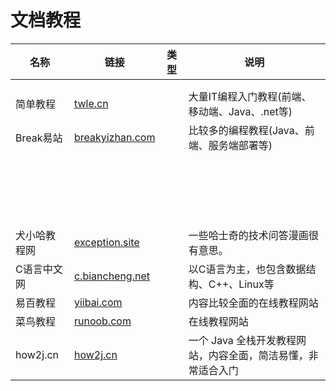# 文档教程

| 名称         | 链接                                            | 类型 | 说明                                                         |
| ------------ | ----------------------------------------------- | ---- | ------------------------------------------------------------ |
|              |                                                 |      |                                                              |
|              |                                                 |      |                                                              |
| 简单教程     | [twle.cn](https://www.twle.cn/)                 |      | 大量IT编程入门教程(前端、移动端、Java、.net等)               |
| Break易站    | [breakyizhan.com](https://www.breakyizhan.com/) |      | 比较多的编程教程(Java、前端、服务端部署等)                   |
|              |                                                 |      |                                                              |
|              |                                                 |      |                                                              |
|              |                                                 |      |                                                              |
|              |                                                 |      |                                                              |
|              |                                                 |      |                                                              |
|              |                                                 |      |                                                              |
|              |                                                 |      |                                                              |
|              |                                                 |      |                                                              |
|              |                                                 |      |                                                              |
|              |                                                 |      |                                                              |
|              |                                                 |      |                                                              |
|              |                                                 |      |                                                              |
|              |                                                 |      |                                                              |
|              |                                                 |      |                                                              |
|              |                                                 |      |                                                              |
|              |                                                 |      |                                                              |
|              |                                                 |      |                                                              |
|              |                                                 |      |                                                              |
|              |                                                 |      |                                                              |
| 犬小哈教程网 | [exception.site](https://www.exception.site/)   |      | 一些哈士奇的技术问答漫画很有意思。                           |
| C语言中文网  | [c.biancheng.net](http://c.biancheng.net/)      |      | 以C语言为主，也包含数据结构、C++、Linux等                    |
| 易百教程     | [yiibai.com](https://www.yiibai.com/)           |      | 内容比较全面的在线教程网站                                   |
| 菜鸟教程     | [runoob.com](https://www.runoob.com/)           |      | 在线教程网站                                                 |
| how2j.cn     | [how2j.cn](http://how2j.cn/)                    |      | 一个 Java 全栈开发教程网站，内容全面，简洁易懂，非常适合入门 |

